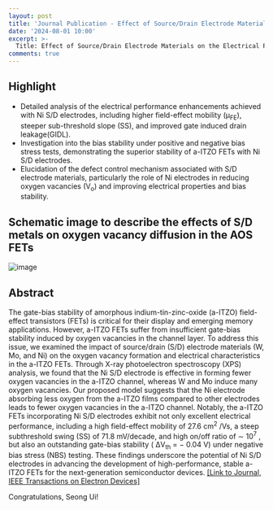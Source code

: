 ```yaml
---
layout: post
title: 'Journal Publication - Effect of Source/Drain Electrode Materials on the Electrical Performance and Stability of Amorphous Indium-Tin-Zinc-Oxide FETs'
date: '2024-08-01 10:00'
excerpt: >-
  Title: Effect of Source/Drain Electrode Materials on the Electrical Performance and Stability of Amorphous Indium-Tin-Zinc-Oxide FETs
comments: true
---
```

## Highlight

- Detailed analysis of the electrical performance enhancements achieved with Ni S/D electrodes, including higher field-effect mobility (µ<sub>FE</sub>), steeper sub-threshold slope (SS), and improved gate induced drain leakage(GIDL).
- Investigation into the bias stability under positive and negative bias stress tests, demonstrating the superior stability of a-ITZO FETs with Ni S/D electrodes.
- Elucidation of the defect control mechanism associated with S/D electrode materials, particularly the role of Ni electrodes in reducing oxygen vacancies (V<sub>o</sub>) and improving electrical properties and bias stability.

## Schematic image to describe the effects of S/D metals on oxygen vacancy diffusion in the AOS FETs

![image](https://github.com/user-attachments/assets/50522d4f-8157-4534-85ee-565298a6c273)

## Abstract
The gate-bias stability of amorphous indium-tin-zinc-oxide (a-ITZO) field-effect transistors (FETs) is critical for their display and emerging memory applications. However, a-ITZO FETs suffer from insufficient gate-bias stability induced by oxygen vacancies in the channel layer. To address this issue, we examined the impact of source/drain (S/D) electrode materials (W, Mo, and Ni) on the oxygen vacancy formation and electrical characteristics in the a-ITZO FETs. Through X-ray photoelectron spectroscopy (XPS) analysis, we found that the Ni S/D electrode is effective in forming fewer oxygen vacancies in the a-ITZO channel, whereas W and Mo induce many oxygen vacancies. Our proposed model suggests that the Ni electrode absorbing less oxygen from the a-ITZO films compared to other electrodes leads to fewer oxygen vacancies in the a-ITZO channel. Notably, the a-ITZO FETs incorporating Ni S/D electrodes exhibit not only excellent electrical performance, including a high field-effect mobility of 27.6 cm<sup>2</sup> /Vs, a steep subthreshold swing (SS) of 71.8 mV/decade, and high on/off ratio of ∼ 10<sup>7</sup> , but also an outstanding gate-bias stability ( ΔV<sub>th</sub> = − 0.04 V) under negative bias stress (NBS) testing. These findings underscore the potential of Ni S/D electrodes in advancing the development of high-performance, stable a-ITZO FETs for the next-generation semiconductor devices.
[[Link to Journal, IEEE Transactions on Electron Devices]](https://ieeexplore.ieee.org/document/10620402)

Congratulations, Seong Ui!
